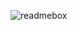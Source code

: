 ![readmebox](https://github.com/rize71/rize71/assets/60061016/6a9f24e0-2f10-43be-a4ae-6068cf2c25e1)
